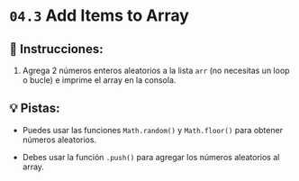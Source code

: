 # `04.3` Add Items to Array

## 📝 Instrucciones:

1. Agrega 2 números enteros aleatorios a la lista `arr` (no necesitas un loop o bucle) e imprime el array en la consola.

## 💡 Pistas:

+ Puedes usar las funciones `Math.random()` y `Math.floor()` para obtener números aleatorios.

+ Debes usar la función `.push()` para agregar los números aleatorios al array.
